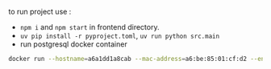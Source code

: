 to run project use :
- `npm i` and `npm start` in frontend directory.
- `uv pip install -r pyproject.toml`, `uv run python src.main`
- run postgresql docker container 
```bash
docker run --hostname=a6a1dd1a8cab --mac-address=a6:be:85:01:cf:d2 --env=PG_MAJOR=17 --env=PG_VERSION=17.5-1.pgdg120+1 --env=POSTGRES_DB=suricata_alerts --env=LANG=en_US.utf8 --env=PATH=/usr/local/sbin:/usr/local/bin:/usr/sbin:/usr/bin:/sbin:/bin:/usr/lib/postgresql/17/bin --env=GOSU_VERSION=1.17 --env=PGDATA=/var/lib/postgresql/data --env=POSTGRES_USER=postgres --env=POSTGRES_PASSWORD=postgres --volume=/var/lib/postgresql/data --network=bridge -p 5432:5432 --restart=no --runtime=runc -d postgres:latest
```
